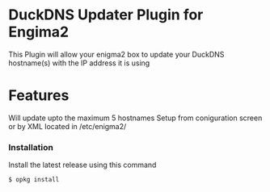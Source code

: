# DuckDNS Updater Plugin for Engima2
This Plugin will allow your enigma2 box to update your DuckDNS hostname(s) with the IP address it is using

# Features
Will update upto the maximum 5 hostnames
Setup from coniguration screen or by XML located in /etc/enigma2/

### Installation
Install the latest release using this command

```sh
$ opkg install  
```